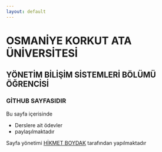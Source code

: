 ```yaml
---
layout: default
---
```


# OSMANİYE KORKUT ATA ÜNİVERSİTESİ
## YÖNETİM BİLİŞİM SİSTEMLERİ BÖLÜMÜ ÖĞRENCİSİ
### GİTHUB SAYFASIDIR


Bu sayfa içerisinde
* Derslere ait ödevler 
* paylaşılmaktadır


Sayfa yönetimi [HİKMET BOYDAK](20215070061.github.io) tarafından yapılmaktadır
